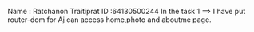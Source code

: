 Name : Ratchanon Traitiprat ID :64130500244
In the task 1 ==> I have put router-dom for Aj can access home,photo and aboutme page.